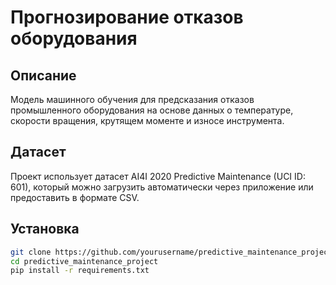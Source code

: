 # Прогнозирование отказов оборудования

## Описание
Модель машинного обучения для предсказания отказов промышленного оборудования на основе данных о температуре, скорости вращения, крутящем моменте и износе инструмента.

## Датасет
Проект использует датасет AI4I 2020 Predictive Maintenance (UCI ID: 601), который можно загрузить автоматически через приложение или предоставить в формате CSV.

## Установка
```bash
git clone https://github.com/yourusername/predictive_maintenance_project.git
cd predictive_maintenance_project
pip install -r requirements.txt
